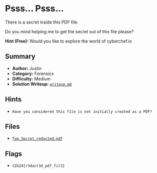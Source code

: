 # Psss... Psss...

There is a secret inside this PDF file.

Do you mind helping me to get the secret out of this file please?

**Hint (Free):** Would you like to explore the world of cyberchef.io

## Summary
- **Author:** Justin
- **Category:** Forensics
- **Difficulty:** Medium
- **Solution Writeup:** [`writeup.md`](./soln/writeup.md)

## Hints
- `Have you considered this file is not initially created as a PDF?`

## Files
- [`Top_Secret_redacted.pdf`](./dist/Top_Secret_redacted.pdf)

## Flags
- `SIG24{r3dact3d_pdf_fil3}`
